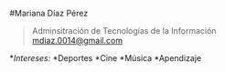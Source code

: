 #Mariana Díaz Pérez

> Adminsitración de Tecnologías de la Información
> mdiaz.0014@gmail.com

**Intereses:*
*Deportes
*Cine
*Música
*Apendizaje
